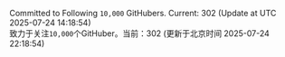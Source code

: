 Committed to Following `10,000` GitHubers. Current: <!-- FOLLOWING_COUNT -->302<!-- FOLLOWING_COUNT --> (Update at UTC <!-- LAST_UPDATED -->2025-07-24 14:18:54<!-- LAST_UPDATED -->)<br>
致力于关注`10,000`个GitHuber。当前：<!-- FOLLOWING_COUNT -->302<!-- FOLLOWING_COUNT --> (更新于北京时间 <!-- LAST_UPDATED_CST -->2025-07-24 22:18:54<!-- LAST_UPDATED_CST -->)
